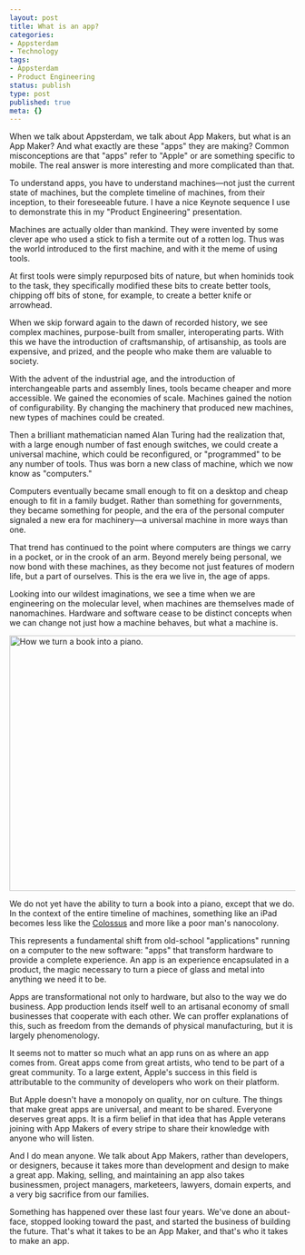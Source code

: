 ```yaml
---
layout: post
title: What is an app?
categories:
- Appsterdam
- Technology
tags:
- Appsterdam
- Product Engineering
status: publish
type: post
published: true
meta: {}
---
```

When we talk about Appsterdam, we talk about App Makers, but what is an App Maker? And what exactly are these "apps" they are making? Common misconceptions are that "apps" refer to "Apple" or are something specific to mobile. The real answer is more interesting and more complicated than that.

To understand apps, you have to understand machines—not just the current state of machines, but the complete timeline of machines, from their inception, to their foreseeable future. I have a nice Keynote sequence I use to demonstrate this in my "Product Engineering" presentation.

Machines are actually older than mankind. They were invented by some clever ape who used a stick to fish a termite out of a rotten log. Thus was the world introduced to the first machine, and with it the meme of using tools.

At first tools were simply repurposed bits of nature, but when hominids took to the task, they specifically modified these bits to create better tools, chipping off bits of stone, for example, to create a better knife or arrowhead.

When we skip forward again to the dawn of recorded history, we see complex machines, purpose-built from smaller, interoperating parts. With this we have the introduction of craftsmanship, of artisanship, as tools are expensive, and prized, and the people who make them are valuable to society.

With the advent of the industrial age, and the introduction of interchangeable parts and assembly lines, tools became cheaper and more accessible. We gained the economies of scale. Machines gained the notion of configurability. By changing the machinery that produced new machines, new types of machines could be created.

Then a brilliant mathematician named Alan Turing had the realization that, with a large enough number of fast enough switches, we could create a universal machine, which could be reconfigured, or "programmed" to be any number of tools. Thus was born a new class of machine, which we now know as "computers."

Computers eventually became small enough to fit on a desktop and cheap enough to fit in a family budget. Rather than something for governments, they became something for people, and the era of the personal computer signaled a new era for machinery—a universal machine in more ways than one.

That trend has continued to the point where computers are things we carry in a pocket, or in the crook of an arm. Beyond merely being personal, we now bond with these machines, as they become not just features of modern life, but a part of ourselves. This is the era we live in, the age of apps.

Looking into our wildest imaginations, we see a time when we are engineering on the molecular level, when machines are themselves made of nanomachines. Hardware and software cease to be distinct concepts when we can change not just how a machine behaves, but what a machine is.

<img style="display:block; margin-left:auto; margin-right:auto;" src="/images/assets/Book2Piano.jpg" alt="How we turn a book into a piano." title="Book2Piano.jpg" border="0" width="600" height="450" />

We do not yet have the ability to turn a book into a piano, except that we do. In the context of the entire timeline of machines, something like an iPad becomes less like the <a href="http://en.wikipedia.org/wiki/Colossus_computer">Colossus</a> and more like a poor man's nanocolony. 

This represents a fundamental shift from old-school "applications" running on a computer to the new software: "apps" that transform hardware to provide a complete experience. An app is an experience encapsulated in a product, the magic necessary to turn a piece of glass and metal into anything we need it to be.

Apps are transformational not only to hardware, but also to the way we do business. App production lends itself well to an artisanal economy of small businesses that cooperate with each other. We can proffer explanations of this, such as freedom from the demands of physical manufacturing, but it is largely phenomenology.

It seems not to matter so much what an app runs on as where an app comes from. Great apps come from great artists, who tend to be part of a great community. To a large extent, Apple's success in this field is attributable to the community of developers who work on their platform.

But Apple doesn't have a monopoly on quality, nor on culture. The things that make great apps are universal, and meant to be shared. Everyone deserves great apps. It is a firm belief in that idea that has Apple veterans joining with App Makers of every stripe to share their knowledge with anyone who will listen.

And I do mean anyone. We talk about App Makers, rather than developers, or designers, because it takes more than development and design to make a great app. Making, selling, and maintaining an app also takes businessmen, project managers, marketeers, lawyers, domain experts, and a very big sacrifice from our families. 

Something has happened over these last four years. We've done an about-face, stopped looking toward the past, and started the business of building the future. That's what it takes to be an App Maker, and that's who it takes to make an app.
